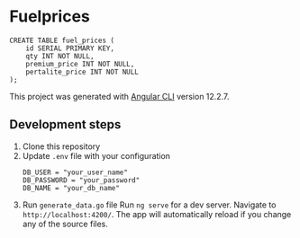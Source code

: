 # Fuelprices
```
CREATE TABLE fuel_prices (
    id SERIAL PRIMARY KEY,
    qty INT NOT NULL,
    premium_price INT NOT NULL,
    pertalite_price INT NOT NULL
);
```
This project was generated with [Angular CLI](https://github.com/angular/angular-cli) version 12.2.7.

## Development steps
1. Clone this repository
2. Update `.env` file with your configuration
    ```
    DB_USER = "your_user_name"
    DB_PASSWORD = "your_password"
    DB_NAME = "your_db_name"
    ```
3. Run `generate_data.go` file
Run `ng serve` for a dev server. Navigate to `http://localhost:4200/`. The app will automatically reload if you change any of the source files.
